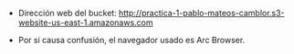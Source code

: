 - Dirección web del bucket: http://practica-1-pablo-mateos-camblor.s3-website-us-east-1.amazonaws.com 

- Por si causa confusión, el navegador usado es Arc Browser.
